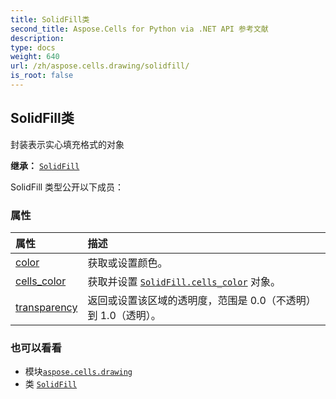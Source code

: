 ```yaml
---
title: SolidFill类
second_title: Aspose.Cells for Python via .NET API 参考文献
description:
type: docs
weight: 640
url: /zh/aspose.cells.drawing/solidfill/
is_root: false
---
```

## SolidFill类
封装表示实心填充格式的对象



**继承：** [`SolidFill`](/cells/python-net/zh/aspose.cells.drawing/solidfill)



SolidFill 类型公开以下成员：

### 属性
|属性|描述|
| :- | :- |
| [color](/cells/python-net/zh/aspose.cells.drawing/solidfill/color) |获取或设置颜色。|
| [cells_color](/cells/python-net/zh/aspose.cells.drawing/solidfill/cells_color) |获取并设置 [`SolidFill.cells_color`](/cells/python-net/zh/aspose.cells.drawing/solidfill#cells_color) 对象。|
| [transparency](/cells/python-net/zh/aspose.cells.drawing/solidfill/transparency) |返回或设置该区域的透明度，范围是 0.0（不透明）到 1.0（透明）。|



### 也可以看看
* 模块[`aspose.cells.drawing`](..)
* 类 [`SolidFill`](/cells/python-net/zh/aspose.cells.drawing/solidfill)
